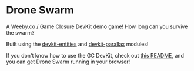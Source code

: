 # Drone Swarm

A Weeby.co / Game Closure DevKit demo game! How long can you survive the swarm?

Built using the [devkit-entities](https://github.com/gameclosure/devkit-entities) and [devkit-parallax](https://github.com/gameclosure/devkit-parallax) modules!

If you don't know how to use the GC DevKit, check out [this README](https://github.com/gameclosure/devkit2), and you can get Drone Swarm running in your browser!